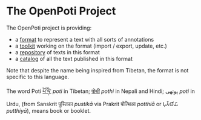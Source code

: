 # The OpenPoti Project

The OpenPoti project is providing:
- a [format](format/) to represent a text with all sorts of annotations
- a [toolkit](toolkit/) working on the format (import / export, update, etc.)
- a [repository](repository/) of texts in this format
- a [catalog](catalog/) of all the text published in this format

Note that despite the name being inspired from Tibetan, the format is not specific to this language.

The word Poti [པོ་ཏི་](https://en.wiktionary.org/wiki/%E0%BD%94%E0%BD%BC%E0%BC%8B%E0%BD%8F%E0%BD%B2#Tibetan) *poti* in Tibetan; [पोथी](https://en.wiktionary.org/wiki/%E0%A4%AA%E0%A5%8B%E0%A4%A5%E0%A5%80#Hindi) *pothi* in Nepali and Hindi; پوتھی‎ *poti* in Urdu, (from Sanskrit पुस्तिका *pustikā* via Prakrit पोत्थिआ *potthiā* or 𑀧𑀼𑀢𑁆𑀣𑀺𑀬𑀸 *putthiyā*), means book or booklet.
